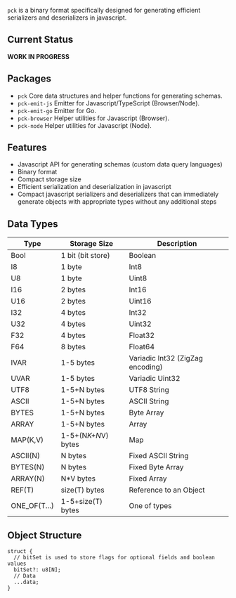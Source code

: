 `pck` is a binary format specifically designed for generating efficient serializers and deserializers in javascript.

## Current Status

**WORK IN PROGRESS**

## Packages

- `pck` Core data structures and helper functions for generating schemas.
- `pck-emit-js` Emitter for Javascript/TypeScript (Browser/Node).
- `pck-emit-go` Emitter for Go.
- `pck-browser` Helper utilities for Javascript (Browser).
- `pck-node` Helper utilities for Javascript (Node).

## Features

- Javascript API for generating schemas (custom data query languages)
- Binary format
- Compact storage size
- Efficient serialization and deserialization in javascript
- Compact javascript serializers and deserializers that can immediately generate objects with appropriate types without
any additional steps

## Data Types

| Type         | Storage Size        | Description                       |
| ---          | ---                 | ---                               |
| Bool         | 1 bit (bit store)   | Boolean                           |
| I8           | 1 byte              | Int8                              |
| U8           | 1 byte              | Uint8                             |
| I16          | 2 bytes             | Int16                             |
| U16          | 2 bytes             | Uint16                            |
| I32          | 4 bytes             | Int32                             |
| U32          | 4 bytes             | Uint32                            |
| F32          | 4 bytes             | Float32                           |
| F64          | 8 bytes             | Float64                           |
| IVAR         | 1-5 bytes           | Variadic Int32 (ZigZag encoding)  |
| UVAR         | 1-5 bytes           | Variadic Uint32                   |
| UTF8         | 1-5+N bytes         | UTF8 String                       |
| ASCII        | 1-5+N bytes         | ASCII String                      |
| BYTES        | 1-5+N bytes         | Byte Array                        |
| ARRAY        | 1-5+N bytes         | Array                             |
| MAP(K,V)     | 1-5+(N*K+N*V) bytes | Map                               |
| ASCII(N)     | N bytes             | Fixed ASCII String                |
| BYTES(N)     | N bytes             | Fixed Byte Array                  |
| ARRAY(N)     | N*V bytes           | Fixed Array                       |
| REF(T)       | size(T) bytes       | Reference to an Object            |
| ONE_OF(T...) | 1-5+size(T) bytes   | One of types                      |

## Object Structure

```
struct {
  // bitSet is used to store flags for optional fields and boolean values
  bitSet?: u8[N];
  // Data
  ...data;
}
```
